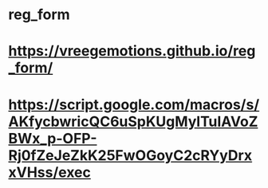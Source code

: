 # reg_form
# https://vreegemotions.github.io/reg_form/

# https://script.google.com/macros/s/AKfycbwricQC6uSpKUgMylTuIAVoZBWx_p-OFP-Rj0fZeJeZkK25FwOGoyC2cRYyDrxxVHss/exec


